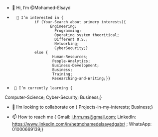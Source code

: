 - 👋 Hi, I’m @Mohamed-Elsayd
-       👀 I’m interested in {     
                if (Your-Search about primery interests){
                       Engineering;
                         Programming;
                         Operating system theoritical;
                         Different O.S.;
                         Networking;
                         CyberSecurity;}
                else {
                        Human-Resources;
                        People-Analytics;
                        Business-Development;
                        Business;
                        Training;
                        Researching-and-Writing;}}
      
-      🌱 I’m currently learning {
Computer-Science;
Cyber-Security;
Business;}

-	💞️ I’m looking to collaborate on {
               Projects-in-my-interests;
   	       Business;}

- 	📫 How to reach me {
       		    Gmail: i.hrm.ms@gmail.com;
           	    LinkedIn: https://www.linkedin.com/in/netmohamedelsayedgabr/ ;
           	    WhatsApp: 01000669139;}

<!---
Mohamed-Elsayd/Mohamed-Elsayd is a ✨ special ✨ repository because its `README.md` (this file) appears on your GitHub profile.
You can click the Preview link to take a look at your changes.
--->
